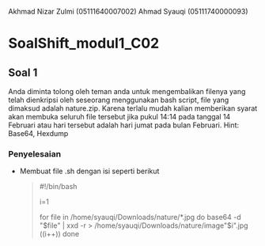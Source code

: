 Akhmad Nizar Zulmi (05111640007002)
Ahmad Syauqi (05111740000093)

# SoalShift_modul1_C02

## Soal 1
Anda diminta tolong oleh teman anda untuk mengembalikan filenya yang telah
dienkripsi oleh seseorang menggunakan bash script, file yang dimaksud adalah
nature.zip. Karena terlalu mudah kalian memberikan syarat akan membuka seluruh
file tersebut jika pukul 14:14 pada tanggal 14 Februari atau hari tersebut adalah hari
jumat pada bulan Februari.
Hint: Base64, Hexdump

### Penyelesaian
- Membuat file .sh dengan isi seperti berikut
  > #!/bin/bash
  > 
  > i=1
  > 
  > for file in /home/syauqi/Downloads/nature/*.jpg
  > do
  > base64 -d "$file" | xxd -r > /home/syauqi/Downloads/nature/image"$i".jpg
  > ((i++))
  > done

